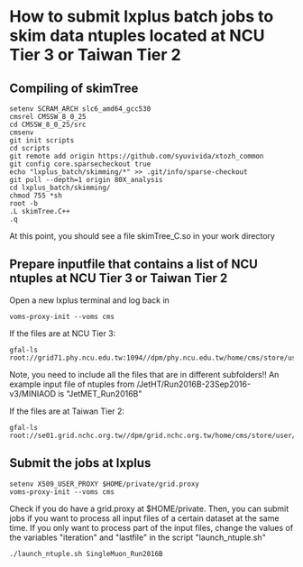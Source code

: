 # How to submit lxplus batch jobs to skim data ntuples located at NCU Tier 3 or Taiwan Tier 2
## Compiling of skimTree
```
setenv SCRAM_ARCH slc6_amd64_gcc530
cmsrel CMSSW_8_0_25
cd CMSSW_8_0_25/src
cmsenv
git init scripts
cd scripts
git remote add origin https://github.com/syuvivida/xtozh_common
git config core.sparsecheckout true
echo "lxplus_batch/skimming/*" >> .git/info/sparse-checkout
git pull --depth=1 origin 80X_analysis
cd lxplus_batch/skimming/
chmod 755 *sh
root -b
.L skimTree.C++
.q
```

At this point, you should see a file skimTree_C.so in your work directory 

## Prepare inputfile that contains a list of NCU ntuples at NCU Tier 3 or Taiwan Tier 2

Open a new lxplus terminal and log back in

```
voms-proxy-init --voms cms
```

If the files are at NCU Tier 3:
```
gfal-ls root://grid71.phy.ncu.edu.tw:1094//dpm/phy.ncu.edu.tw/home/cms/store/user/syu/SingleMuon/
```
Note, you need to include all the files that are in different subfolders!!
An example input file of ntuples from /JetHT/Run2016B-23Sep2016-v3/MINIAOD is "JetMET_Run2016B"

If the files are at Taiwan Tier 2:
```
gfal-ls root://se01.grid.nchc.org.tw//dpm/grid.nchc.org.tw/home/cms/store/user/syu/SingleMuon
```

## Submit the jobs at lxplus

```
setenv X509_USER_PROXY $HOME/private/grid.proxy
voms-proxy-init --voms cms
```

Check if you do have a grid.proxy at $HOME/private. Then, you can submit jobs if you want to process all input files of a certain dataset at the same time. If you only want to process part of the input files, change the values of the variables "iteration" and "lastfile" in the script "launch_ntuple.sh"

```
./launch_ntuple.sh SingleMuon_Run2016B
```
